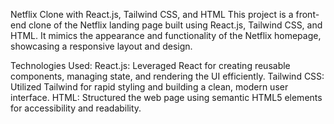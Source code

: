 Netflix Clone with React.js, Tailwind CSS, and HTML
This project is a front-end clone of the Netflix landing page built using React.js, Tailwind CSS, and HTML. It mimics the appearance and functionality of the Netflix homepage, showcasing a responsive layout and design.

Technologies Used:
React.js: Leveraged React for creating reusable components, managing state, and rendering the UI efficiently.
Tailwind CSS: Utilized Tailwind for rapid styling and building a clean, modern user interface.
HTML: Structured the web page using semantic HTML5 elements for accessibility and readability.
